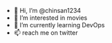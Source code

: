 - 👋 Hi, I’m @chinsan1234
- 👀 I’m interested in movies
- 🌱 I’m currently learning DevOps
- 📫 reach me on twitter

<!---
chinsan1234/chinsan1234 is a ✨ special ✨ repository because its `README.md` (this file) appears on your GitHub profile.
You can click the Preview link to take a look at your changes.
--->
